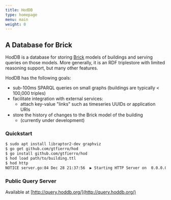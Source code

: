 ```yaml
---
title: HodDB
type: homepage
menu: main
weight: 0
---
```


## A Database for Brick

HodDB is a database for storing [Brick](http://brickschema.org/) models of buildings and serving queries on those models. More generally, it is an RDF triplestore with limited reasoning support, but many other features.

HodDB has the following goals:

* sub-100ms SPARQL queries on small graphs (buildings are typically < 100,000 triples)
* facilitate integration with external services:
    * attach key-value "links" such as timeseries UUIDs or application URIs
* store the history of changes to the Brick model of the building
    * (currently under development)

### Quickstart

```bash
$ sudo apt install libraptor2-dev graphviz
$ go get github.com/gtfierro/hod
$ go install github.com/gtfierro/hod
$ hod load path/to/building.ttl
$ hod http
NOTICE server.go:84 Dec 28 21:37:56  ▶ Starting HTTP Server on  0.0.0.0:47808
```

### Public Query Server

Available at [http://query.hoddb.org/](http://query.hoddb.org/)
